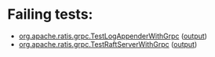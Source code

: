 # Failing tests: 

 * [org.apache.ratis.grpc.TestLogAppenderWithGrpc](ratis-test/org.apache.ratis.grpc.TestLogAppenderWithGrpc.txt) ([output](ratis-test/org.apache.ratis.grpc.TestLogAppenderWithGrpc-output.txt))
 * [org.apache.ratis.grpc.TestRaftServerWithGrpc](ratis-test/org.apache.ratis.grpc.TestRaftServerWithGrpc.txt) ([output](ratis-test/org.apache.ratis.grpc.TestRaftServerWithGrpc-output.txt))
